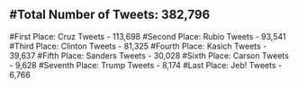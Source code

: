 #Total Number of Tweets: 382,796 
---
#First Place: Cruz Tweets - 113,698
#Second Place: Rubio Tweets - 93,541
#Third Place: Clinton Tweets - 81,325
#Fourth Place: Kasich Tweets - 39,637
#Fifth Place: Sanders Tweets - 30,028
#Sixth Place: Carson Tweets - 9,628
#Seventh Place: Trump Tweets - 8,174
#Last Place: Jeb! Tweets - 6,766
